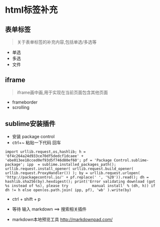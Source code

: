 # html标签补充
## 表单标签
> 关于表单标签的补充内容,包括单选/多选等

+ 单选
+ 多选
+ 文件

## iframe
> iframe画中画,用于实现在当前页面包含其他页面

+ frameborder
+ scrolling


## sublime安装插件
+ 安装 package control  
+ ctrl+~ 粘贴一下代码 回车

```
import urllib.request,os,hashlib; h = '6f4c264a24d933ce70df5dedcf1dcaee' + 'ebe013ee18cced0ef93d5f746d80ef60'; pf = 'Package Control.sublime-package'; ipp  = sublime.installed_packages_path(); urllib.request.install_opener( urllib.request.build_opener( urllib.request.ProxyHandler()) ); by = urllib.request.urlopen( 'http://packagecontrol.io/' + pf.replace(' ', '%20')).read(); dh = hashlib.sha256(by).hexdigest(); print('Error validating download (got %s instead of %s), please try           manual install' % (dh, h)) if dh != h else open(os.path.join( ipp, pf), 'wb' ).write(by)

```

+ ctrl + shift + p

+ 等待  输入  markdown  ==> 搜索相关插件

+ markdown本地预览工具 http://markdownpad.com/